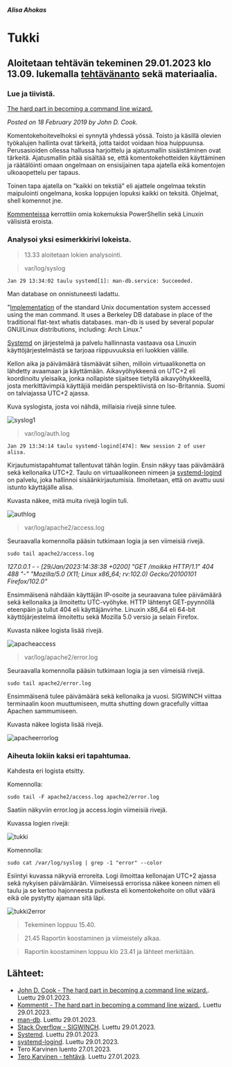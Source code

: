 ##### Alisa Ahokas

# Tukki													

## Aloitetaan tehtävän tekeminen 29.01.2023 klo 13.09. lukemalla [tehtävänanto](https://terokarvinen.com/2023/linux-palvelimet-2023-alkukevat/) sekä materiaalia.

### Lue ja tiivistä.

[The hard part in becoming a command line wizard.](https://www.johndcook.com/blog/2019/02/18/command-line-wizard/)

*Posted on 18 February 2019 by John D. Cook.*

Komentokehoitevelhoksi ei synnytä yhdessä yössä. Toisto ja käsillä olevien työkalujen hallinta ovat tärkeitä, jotta taidot voidaan hioa huippuunsa. Perusasioiden ollessa hallussa harjoittelu ja ajatusmallin sisäistäminen ovat tärkeitä. Ajatusmallin pitää sisältää se, että komentokehotteiden käyttäminen ja räätälöinti omaan ongelmaan on ensisijainen tapa ajatella eikä komentojen ulkoaopettelu per tapaus.

Toinen tapa ajatella on "kaikki on tekstiä" eli ajattele ongelmaa tekstin maipulointi ongelmana, koska loppujen lopuksi kaikki on teksitä. Ohjelmat, shell komennot jne.

[Kommenteissa](https://news.ycombinator.com/item?id=19271135) kerrottiin omia kokemuksia PowerShellin sekä Linuxin välisistä eroista.



### Analysoi yksi esimerkkirivi lokeista.

>13.33 aloitetaan lokien analysointi.

>var/log/syslog

    Jan 29 13:34:02 taulu systemd[1]: man-db.service: Succeeded.

Man database on onnistuneesti ladattu.

"[Implementation](https://man-db.nongnu.org/) of the standard Unix documentation system accessed using the man command. It uses a Berkeley DB database in place of the traditional flat-text whatis databases. man-db is used by several popular GNU/Linux distributions, including: Arch Linux."

[Systemd](https://man7.org/linux/man-pages/man1/init.1.html) on järjestelmä ja palvelu hallinnasta vastaava osa Linuxin käyttöjärjestelmästä se tarjoaa riippuvuuksia eri luokkien välille.

Kellon aika ja päivämäärä täsmäävät siihen, milloin virtuaalikonetta on lähdetty avaamaan ja käyttämään. Aikavyöhykkeenä on UTC+2 eli koordinoitu yleisaika, jonka nollapiste sijaitsee tietyllä aikavyöhykkeellä, josta merkittävimpiä käyttäjiä meidän perspektiivistä on Iso-Britannia. Suomi on talviajassa UTC+2 ajassa.

Kuva syslogista, josta voi nähdä, millaisia rivejä sinne tulee.

![syslog1](https://user-images.githubusercontent.com/112398757/215353522-47c1b550-aa50-4386-925c-2686a56144ba.JPG)


>var/log/auth.log

    Jan 29 13:34:14 taulu systemd-logind[474]: New session 2 of user alisa.

Kirjautumistapahtumat tallentuvat tähän logiin. Ensin näkyy taas päivämäärä sekä kellonaika UTC+2. Taulu on virtuaalikoneen nimeen ja [systemd-logind](https://www.commandlinux.com/man-page/man8/systemd-logind.service.8.html)
on palvelu, joka hallinnoi sisäänkirjautumisia. Ilmoitetaan, että on avattu uusi istunto käyttäjälle alisa.

Kuvasta näkee, mitä muita rivejä logiin tuli.

![authlog](https://user-images.githubusercontent.com/112398757/215354574-9b8e4609-2687-4bdc-b54a-b1f6e16b340e.JPG)


>var/log/apache2/access.log

Seuraavalla komennolla pääsin tutkimaan logia ja sen viimeisiä rivejä.

    sudo tail apache2/access.log

*127.0.0.1 - - [29/Jan/2023:14:38:38 +0200] "GET /moikka HTTP/1.1" 404 488 "-" "Mozilla/5.0 (X11; Linux x86_64; rv:102.0) Gecko/20100101 Firefox/102.0"*

Ensimmäisenä nähdään käyttäjän IP-osoite ja seuraavana tulee päivämäärä sekä kellonaika ja ilmoitettu UTC-vyöhyke. HTTP lähtenyt GET-pyynnöllä eteenpäin ja tullut 404 eli käyttäjänvirhe. Linuxin x86_64 eli 64-bit käyttöjärjestelmä ilmoitettu sekä Mozilla 5.0 versio ja selain Firefox.

Kuvasta näkee logista lisää rivejä.

![apacheaccess](https://user-images.githubusercontent.com/112398757/215354673-1db44671-c6e8-4a69-a4b8-ec05e83354aa.JPG)


>var/log/apache2/error.log

Seuraavalla komennolla pääsin tutkimaan logia ja sen viimeisiä rivejä.

    sudo tail apache2/error.log
    
Ensimmäisenä tulee päivämäärä sekä kellonaika ja vuosi. SIGWINCH viittaa terminaalin koon muuttumiseen, mutta shutting down gracefully viittaa Apachen sammumiseen.

Kuvasta näkee logista lisää rivejä.

![apacheerrorlog](https://user-images.githubusercontent.com/112398757/215354695-be32ad39-a35c-418c-9ad8-f45a1a448098.JPG)



### Aiheuta lokiin kaksi eri tapahtumaa.

Kahdesta eri logista etsitty.

Komennolla:

    sudo tail -F apache2/access.log apache2/error.log
    
 Saatiin näkyviin error.log ja access.login viimeisiä rivejä.
 
Kuvassa logien rivejä:

![tukki](https://user-images.githubusercontent.com/112398757/215355634-5b29c0ca-5389-4d56-bf1f-3a6af661c807.JPG)


Komennolla:
    
    sudo cat /var/log/syslog | grep -1 "error" --color
    
Esiintyi kuvassa näkyviä erroreita. Logi ilmoittaa kellonajan UTC+2 ajassa sekä nykyisen päivämäärän. Viimeisessä errorissa näkee koneen nimen eli taulu ja se kertoo hajonneesta putkesta eli komentokehoite on ollut väärä eikä ole pystytty ajamaan sitä läpi.

![tukki2error](https://user-images.githubusercontent.com/112398757/215353673-4c49c33d-13f3-4d49-8731-13cebd7812f2.JPG)


>Tekeminen loppuu 15.40.

>21.45 Raportin koostaminen ja viimeistely alkaa.

>Raportin koostaminen loppuu klo 23.41 ja lähteet merkitään.


## Lähteet:

- [John D. Cook - The hard part in becoming a command line wizard.](https://www.johndcook.com/blog/2019/02/18/command-line-wizard/). Luettu 29.01.2023.
- [Kommentit - The hard part in becoming a command line wizard.](https://news.ycombinator.com/item?id=19271135). Luettu 29.01.2023.
- [man-db](https://man-db.nongnu.org/). Luettu 29.01.2023.
- [Stack Overflow - SIGWINCH](https://stackoverflow.com/questions/780853/what-is-in-apache-2-a-caught-sigwinch-error). Luettu 29.01.2023.
- [Systemd](https://man7.org/linux/man-pages/man1/init.1.html). Luettu 29.01.2023.
- [systemd-logind](https://www.commandlinux.com/man-page/man8/systemd-logind.service.8.html). Luettu 29.01.2023.
- Tero Karvinen luento 27.01.2023.
- [Tero Karvinen - tehtävä](https://terokarvinen.com/2023/linux-palvelimet-2023-alkukevat/). Luettu 27.01.2023.
